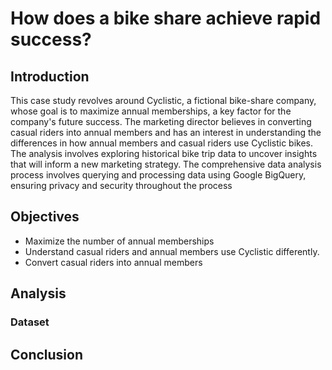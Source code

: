 # How does a bike share achieve rapid success?

## Introduction
This case study revolves around Cyclistic, a fictional bike-share company, whose goal is to maximize annual memberships, a key factor for the company's future success. The marketing director believes in converting casual riders into annual members and has an interest in understanding the differences in how annual members and casual riders use Cyclistic bikes. The analysis involves exploring historical bike trip data to uncover insights that will inform a new marketing strategy. The comprehensive data analysis process involves querying and processing data using Google BigQuery, ensuring privacy and security throughout the process

## Objectives
* Maximize the number of annual memberships
* Understand casual riders and annual members use Cyclistic differently.
* Convert casual riders into annual members

## Analysis

  ### Dataset

## Conclusion
